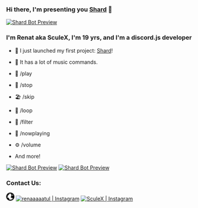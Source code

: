 ### Hi there, I'm presenting you [Shard][website] 👋 
[<img align="centre" alt="Shard Bot Preview" width="250px" src="https://media.discordapp.net/attachments/902194524430938118/935515952710299648/unknown.png?width=231&height=467" />][website]

### I'm Renat aka SculeX, I'm 19 yrs, and I'm a discord.js developer 

- 🔭 I just launched my first project: [Shard][website]!


- 🌱 It has a lot of music commands.

- 👻 /play
- 🧰 /stop
- 🏖 /skip
- 📶 /loop
- 💸 /filter
- 🔨 /nowplaying
- ⚙️ /volume
- And more!

[<img align="centre" alt="Shard Bot Preview" width="300px" src="https://media.discordapp.net/attachments/902194524430938118/935514559115034644/unknown.png" />][website]
[<img align="centre" alt="Shard Bot Preview" width="300px" src="https://media.discordapp.net/attachments/902194524430938118/935514436414869534/unknown.png" />][website]



### Contact Us:

[<img align="centre" alt="sharded.cf" width="22px" src="https://raw.githubusercontent.com/iconic/open-iconic/master/svg/globe.svg" />][website]
[<img align="centre" alt="renaaaaatul | Instagram" width="22px" src="https://cdn.jsdelivr.net/npm/simple-icons@v3/icons/instagram.svg" />][instagram]
[<img align="centre" alt="SculeX | Instagram" width="22px" src="https://cdn.jsdelivr.net/npm/simple-icons@v3/icons/discord.svg" />][discord]






[website]: https://www.sharded.cf
[discord]: https://discord.sharded.cf
[instagram]: https://instagram.com/renaaaaatul
